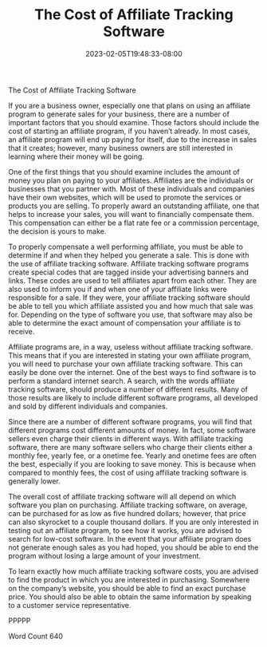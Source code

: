 ﻿---
title: "The Cost of Affiliate Tracking Software"
date: 2023-02-05T19:48:33-08:00
description: "Tracking Software Tips for Web Success"
featured_image: "/images/Tracking Software.jpg"
tags: ["Tracking Software"]
---

The Cost of Affiliate Tracking Software

If you are a business owner, especially one that plans on using an affiliate program to generate sales for your business, there are a number of important factors that you should examine. Those factors should include the cost of starting an affiliate program, if you haven’t already. In most cases, an affiliate program will end up paying for itself, due to the increase in sales that it creates; however, many business owners are still interested in learning where their money will be going.  

One of the first things that you should examine includes the amount of money you plan on paying to your affiliates.  Affiliates are the individuals or businesses that you partner with. Most of these individuals and companies have their own websites, which will be used to promote the services or products you are selling.  To properly award an outstanding affiliate, one that helps to increase your sales, you will want to financially compensate them.  This compensation can either be a flat rate fee or a commission percentage, the decision is yours to make.  

To properly compensate a well performing affiliate, you must be able to determine if and when they helped you generate a sale. This is done with the use of affiliate tracking software.  Affiliate tracking software programs create special codes that are tagged inside your advertising banners and links. These codes are used to tell affiliates apart from each other.  They are also used to inform you if and when one of your affiliate links were responsible for a sale.  If they were, your affiliate tracking software should be able to tell you which affiliate assisted you and how much that sale was for. Depending on the type of software you use, that software may also be able to determine the exact amount of compensation your affiliate is to receive.

Affiliate programs are, in a way, useless without affiliate tracking software. This means that if you are interested in stating your own affiliate program, you will need to purchase your own affiliate tracking software.  This can easily be done over the internet.  One of the best ways to find software is to perform a standard internet search. A search, with the words affiliate tracking software, should produce a number of different results. Many of those results are likely to include different software programs, all developed and sold by different individuals and companies.

Since there are a number of different software programs, you will find that different programs cost different amounts of money.  In fact, some software sellers even charge their clients in different ways.  With affiliate tracking software, there are many software sellers who charge their clients either a monthly fee, yearly fee, or a onetime fee.  Yearly and onetime fees are often the best, especially if you are looking to save money. This is because when compared to monthly fees, the cost of using affiliate tracking software is generally lower.

The overall cost of affiliate tracking software will all depend on which software you plan on purchasing.  Affiliate tracking software, on average, can be purchased for as low as five hundred dollars; however, that price can also skyrocket to a couple thousand dollars. If you are only interested in testing out an affiliate program, to see how it works, you are advised to search for low-cost software. In the event that your affiliate program does not generate enough sales as you had hoped, you should be able to end the program without losing a large amount of your investment.

To learn exactly how much affiliate tracking software costs, you are advised to find the product in which you are interested in purchasing.  Somewhere on the company’s website, you should be able to find an exact purchase price.  You should also be able to obtain the same information by speaking to a customer service representative.

PPPPP

Word Count 640

